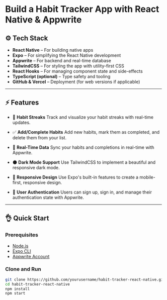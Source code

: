# Build a Habit Tracker App with React Native & Appwrite

## ⚙️ Tech Stack

* **React Native** – For building native apps
* **Expo** – For simplifying the React Native development
* **Appwrite** – For backend and real-time database
* **TailwindCSS** – For styling the app with utility-first CSS
* **React Hooks** – For managing component state and side-effects
* **TypeScript (optional)** – Type safety and tooling
* **GitHub & Vercel** – Deployment (for web versions if applicable)

---

## ⚡️ Features

* 🏅 **Habit Streaks**
  Track and visualize your habit streaks with real-time updates.
  
* ✅ **Add/Complete Habits**
  Add new habits, mark them as completed, and delete them from your list.

* 🔄 **Real-Time Data**
  Sync your habits and completions in real-time with Appwrite.

* 🌑 **Dark Mode Support**
  Use TailwindCSS to implement a beautiful and responsive dark mode.

* 📱 **Responsive Design**
  Use Expo's built-in features to create a mobile-first, responsive design.

* 🚀 **User Authentication**
  Users can sign up, sign in, and manage their authentication state with Appwrite.

---

## 👌 Quick Start

### Prerequisites

* [Node.js](https://nodejs.org/)
* [Expo CLI](https://docs.expo.dev/get-started/installation/)
* [Appwrite Account](https://appwrite.io/)

### Clone and Run

```bash
git clone https://github.com/yourusername/habit-tracker-react-native.git
cd habit-tracker-react-native
npm install
npm start
````
